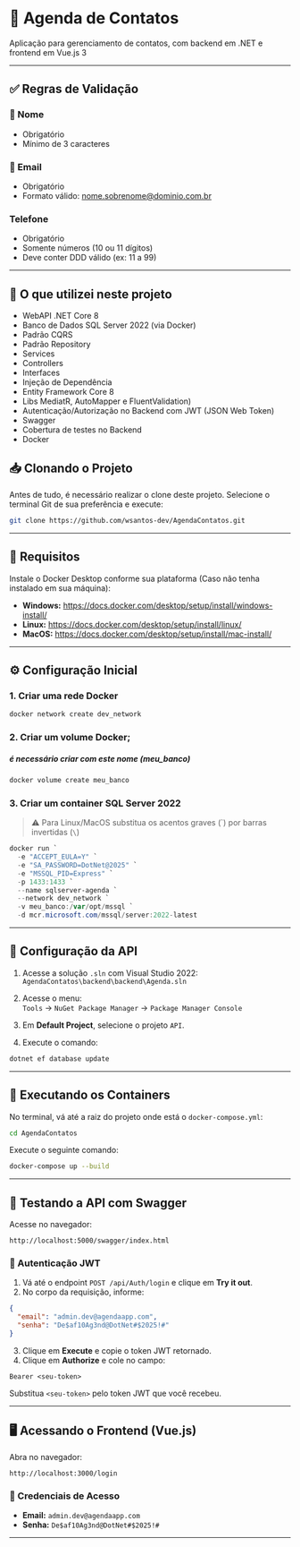 
# 📘 Agenda de Contatos

Aplicação para gerenciamento de contatos, com backend em .NET e frontend em Vue.js 3

---

## ✅ Regras de Validação


### 📌 Nome

- Obrigatório
- Mínimo de 3 caracteres


### 📌 Email

- Obrigatório
- Formato válido: nome.sobrenome@dominio.com.br


### Telefone

- Obrigatório
- Somente números (10 ou 11 dígitos)
- Deve conter DDD válido (ex: 11 a 99)




---

## 🧰 O que utilizei neste projeto


- WebAPI .NET Core 8 
- Banco de Dados SQL Server 2022 (via Docker)
- Padrão CQRS
- Padrão Repository
- Services
- Controllers
- Interfaces
- Injeção de Dependência
- Entity Framework Core 8
- Libs MediatR, AutoMapper e FluentValidation)
- Autenticação/Autorização no Backend com JWT (JSON Web Token)
- Swagger
- Cobertura de testes no Backend
- Docker



## 📥 Clonando o Projeto

Antes de tudo, é necessário realizar o clone deste projeto. Selecione o terminal Git de sua preferência e execute:

```bash
git clone https://github.com/wsantos-dev/AgendaContatos.git
```

---

## 🐳 Requisitos

Instale o Docker Desktop conforme sua plataforma (Caso não tenha instalado em sua máquina):

- **Windows:** https://docs.docker.com/desktop/setup/install/windows-install/
- **Linux:** https://docs.docker.com/desktop/setup/install/linux/
- **MacOS:** https://docs.docker.com/desktop/setup/install/mac-install/

---

## ⚙️ Configuração Inicial

### 1. Criar uma rede Docker

```bash
docker network create dev_network
```

### 2. Criar um volume Docker;
##### é necessário criar com este nome (meu_banco)

```bash
docker volume create meu_banco
```

### 3. Criar um container SQL Server 2022

> ⚠️ Para Linux/MacOS substitua os acentos graves (\`) por barras invertidas (`\`)

```powershell
docker run `
  -e "ACCEPT_EULA=Y" `
  -e "SA_PASSWORD=DotNet@2025" `
  -e "MSSQL_PID=Express" `
  -p 1433:1433 `
  --name sqlserver-agenda `
  --network dev_network `
  -v meu_banco:/var/opt/mssql `
  -d mcr.microsoft.com/mssql/server:2022-latest
```

---

## 🧱 Configuração da API

1. Acesse a solução `.sln` com Visual Studio 2022:  
   `AgendaContatos\backend\backend\Agenda.sln`

2. Acesse o menu:  
   `Tools` → `NuGet Package Manager` → `Package Manager Console`

3. Em **Default Project**, selecione o projeto `API`.

4. Execute o comando:

```bash
dotnet ef database update
```

---

## 🚀 Executando os Containers

No terminal, vá até a raiz do projeto onde está o `docker-compose.yml`:

```bash
cd AgendaContatos
```

Execute o seguinte comando:

```bash
docker-compose up --build
```

---

## 📘 Testando a API com Swagger

Acesse no navegador:

```
http://localhost:5000/swagger/index.html
```

### 🔐 Autenticação JWT

1. Vá até o endpoint `POST /api/Auth/login` e clique em **Try it out**.
2. No corpo da requisição, informe:

```json
{
  "email": "admin.dev@agendaapp.com",
  "senha": "De$af10Ag3nd@DotNet#$2025!#"
}
```

3. Clique em **Execute** e copie o token JWT retornado.
4. Clique em **Authorize** e cole no campo:

```
Bearer <seu-token>
```

Substitua `<seu-token>` pelo token JWT que você recebeu.

---

## 🖥️ Acessando o Frontend (Vue.js)

Abra no navegador:

```
http://localhost:3000/login
```

### 🧾 Credenciais de Acesso

- **Email:** `admin.dev@agendaapp.com`  
- **Senha:** `De$af10Ag3nd@DotNet#$2025!#`

---
